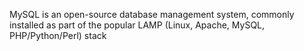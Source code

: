 MySQL is an open-source database management system, commonly installed as part of the popular LAMP (Linux, Apache, MySQL, PHP/Python/Perl) stack
